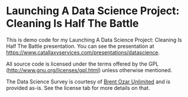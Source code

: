 # Launching A Data Science Project:  Cleaning Is Half The Battle

This is demo code for my Launching A Data Science Project:  Cleaning Is Half The Battle presentation. You can see the presentation at https://www.catallaxyservices.com/presentations/datascience.

All source code is licensed under the terms offered by the GPL (http://www.gnu.org/licenses/gpl.html) unless otherwise mentioned.

The Data Science Survey is courtesy of [Brent Ozar Unlimited](https://www.brentozar.com/archive/2018/01/2018-data-professionals-salary-survey-results/) and is provided as-is.  See the license tab for more details on that.